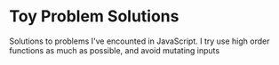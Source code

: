 # Toy Problem Solutions
Solutions to problems I've encounted in JavaScript.
I try use high order functions as much as possible, and avoid mutating inputs
